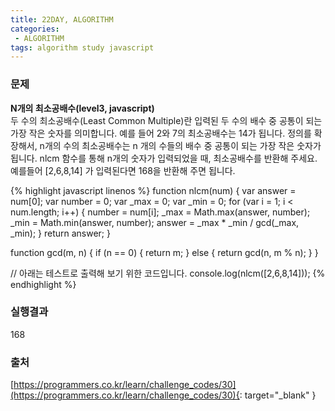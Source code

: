 ```yaml
---
title: 22DAY, ALGORITHM
categories:
 - ALGORITHM
tags: algorithm study javascript
---
```


### 문제
**N개의 최소공배수(level3, javascript)**<br />
두 수의 최소공배수(Least Common Multiple)란 입력된 두 수의 배수 중 공통이 되는 가장 작은 숫자를 의미합니다. 예를 들어 2와 7의 최소공배수는 14가 됩니다. 정의를 확장해서, n개의 수의 최소공배수는 n 개의 수들의 배수 중 공통이 되는 가장 작은 숫자가 됩니다. nlcm 함수를 통해 n개의 숫자가 입력되었을 때, 최소공배수를 반환해 주세요. 예를들어 [2,6,8,14] 가 입력된다면 168을 반환해 주면 됩니다.

{% highlight javascript linenos %}
function nlcm(num) {
  var answer = num[0];
  var number = 0;
  var \_max = 0;
  var \_min = 0;
  for (var i = 1; i < num.length; i++) {
    number = num[i];
    \_max = Math.max(answer, number);
    \_min = Math.min(answer, number);
    answer = \_max * \_min / gcd(\_max, \_min);
  }
  return answer;
}

function gcd(m, n) {
  if (n == 0) {
    return m;
  } else {
    return gcd(n, m % n);
  }
}

// 아래는 테스트로 출력해 보기 위한 코드입니다.
console.log(nlcm([2,6,8,14]));
{% endhighlight %}

### 실행결과
168

### 출처
[https://programmers.co.kr/learn/challenge_codes/30](https://programmers.co.kr/learn/challenge_codes/30){: target="_blank" }